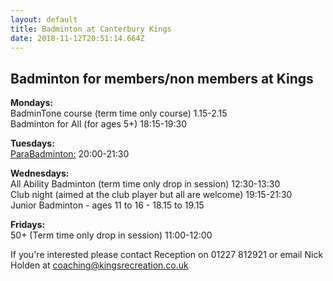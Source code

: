 ```yaml
---
layout: default
title: Badminton at Canterbury Kings
date: 2018-11-12T20:51:14.664Z
---
```

## Badminton for members/non members at Kings

**Mondays:**\
BadminTone course (term time only course) 1.15-2.15\
Badminton for All (for ages 5+) 18:15-19:30

**Tuesdays:**\
[ParaBadminton:](/images/uploads/parabadminton.jpg) 20:00-21:30

**Wednesdays:**\
All Ability Badminton (term time only drop in session) 12:30-13:30\
Club night (aimed at the club player but all are welcome) 19:15-21:30\
Junior Badminton - ages 11 to 16 - 18.15 to 19.15

**Fridays:**\
50+ (Term time only drop in session) 11:00-12:00

If you're interested please contact Reception on 01227 812921 or email Nick Holden at coaching@kingsrecreation.co.uk
